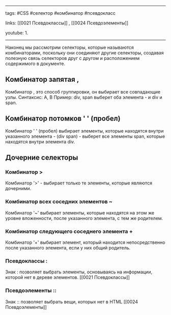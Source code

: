 ____

tags: #CSS #селектор #комбинатор #псевдокласс 

links: [[0021 Псевдоклассы]] , [[0024 Псевдоэлементы]]

youtube: 
1. 

_____
Наконец мы рассмотрим селекторы, которые называются комбинаторами, поскольку они соединяют другие селекторы, создавая полезную связь селекторов друг с другом и расположением содержимого в документе.

## Комбинатор запятая ,

Комбинатор , это способ группировки, он выбирает все совпадающие узлы. 
Синтаксис: A, B Пример: div, span выберет оба элемента - и div и span.

## Комбинатор потомков ' ' (пробел) 

Комбинатор ' ' (пробел) выбирает элементы, которые находятся внутри указанного элемента - (div span) - выберет все элементы span, которые находятся внутри элемента div.

## Дочерние селекторы
### Комбинатор >

Комбинатор '>' - выбирает только те элементы, которые являются дочерними.

### Комбинатор всех соседних элементов ~

Комбинатор '~' выбирает элементы, которые находятся на этом же уровне вложенности, после указанного элемента, с тем же родителем.

### Комбинатор следующего соседнего элемента +

Комбинатор '+' выбирает элемент, который находится непосредственно после указанного элемента, если у них общий родитель.

### Псевдоклассы :

Знак : позволяет выбрать элементы, основываясь на информации, которой нет в дереве элементов.
[[0021 Псевдоклассы]]

### Псевдоэлементы ::

Знак :: позволяет выбрать вещи, которых нет в HTML
[[0024 Псевдоэлементы]]